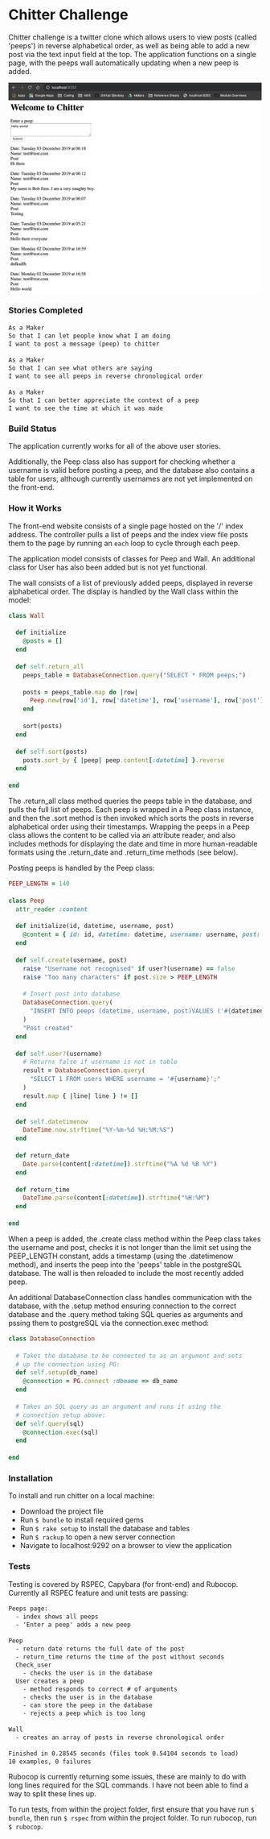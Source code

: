 # Chitter Challenge
Chitter challenge is a twitter clone which allows users to view posts (called
'peeps') in reverse alphabetical order, as well as being able to add a new post
via the text input field at the top. The application functions on a single page,
with the peeps wall automatically updating when a new peep is added.

![Screenshot of Chitter](https://github.com/djlonboy/chitter-challenge/blob/master/docs/chitter_screenshot.png)

### Stories Completed
```
As a Maker
So that I can let people know what I am doing  
I want to post a message (peep) to chitter

As a Maker
So that I can see what others are saying  
I want to see all peeps in reverse chronological order

As a Maker
So that I can better appreciate the context of a peep
I want to see the time at which it was made
```

### Build Status
The application currently works for all of the above user stories.

Additionally, the Peep class also has support for checking whether a username is
valid before posting a peep, and the database also contains a table for users,
although currently usernames are not yet implemented on the front-end.

### How it Works
The front-end website consists of a single page hosted on the '/' index address.
The controller pulls a list of peeps and the index view file posts them to the
page by running an ```each``` loop to cycle through each peep.

The application model consists of classes for Peep and Wall. An additional class
for User has also been added but is not yet functional.

The wall consists of a list of previously added peeps, displayed in reverse
alphabetical order. The display is handled by the Wall class within the model:
```ruby
class Wall

  def initialize
    @posts = []
  end

  def self.return_all
    peeps_table = DatabaseConnection.query("SELECT * FROM peeps;")

    posts = peeps_table.map do |row|
      Peep.new(row['id'], row['datetime'], row['username'], row['post'])
    end

    sort(posts)
  end

  def self.sort(posts)
    posts.sort_by { |peep| peep.content[:datetime] }.reverse
  end

end
```
The .return_all class method queries the peeps table in the database, and pulls the full
list of peeps. Each peep is wrapped in a Peep class instance, and then the .sort method
is then invoked which sorts the posts in reverse alphabetical order using their
timestamps. Wrapping the peeps in a Peep class allows the content to be called
via an attribute reader, and also includes methods for displaying the date and time
in more human-readable formats using the .return_date and .return_time methods (see below).

Posting peeps is handled by the Peep class:
```ruby
PEEP_LENGTH = 140

class Peep
  attr_reader :content

  def initialize(id, datetime, username, post)
    @content = { id: id, datetime: datetime, username: username, post: post }
  end

  def self.create(username, post)
    raise "Username not recognised" if user?(username) == false
    raise "Too many characters" if post.size > PEEP_LENGTH

    # Insert post into database
    DatabaseConnection.query(
      "INSERT INTO peeps (datetime, username, post)VALUES ('#{datetimenow}', '#{username}', '#{post}');"
    )
    "Post created"
  end

  def self.user?(username)
    # Returns false if username is not in table
    result = DatabaseConnection.query(
      "SELECT 1 FROM users WHERE username = '#{username}';"
    )
    result.map { |line| line } != []
  end

  def self.datetimenow
    DateTime.now.strftime("%Y-%m-%d %H:%M:%S")
  end

  def return_date
    Date.parse(content[:datetime]).strftime("%A %d %B %Y")
  end

  def return_time
    DateTime.parse(content[:datetime]).strftime("%H:%M")
  end

end
```
When a peep is added, the .create class method within the Peep class takes the username
and post, checks it is not longer than the limit set using the PEEP_LENGTH constant,
adds a timestamp (using the .datetimenow method), and inserts the peep into the
'peeps' table in the postgreSQL database. The wall is then reloaded to include the
most recently added peep.

An additional DatabaseConnection class handles communication with the database,
with the .setup method ensuring connection to the correct database and the .query
method taking SQL queries as arguments and pssing them to postgreSQL via the
connection.exec method:
```ruby
class DatabaseConnection

  # Takes the database to be connected to as an argument and sets
  # up the connection using PG:
  def self.setup(db_name)
    @connection = PG.connect :dbname => db_name
  end

  # Takes an SQL query as an argument and runs it using the
  # connection setup above:
  def self.query(sql)
    @connection.exec(sql)
  end

end
```

### Installation
To install and run chitter on a local machine:
 - Download the project file
 - Run ```$ bundle``` to install required gems
 - Run ```$ rake setup``` to install the database and tables
 - Run ```$ rackup``` to open a new server connection
 - Navigate to localhost:9292 on a browser to view the application

### Tests
Testing is covered by RSPEC, Capybara (for front-end) and Rubocop. Currently all
RSPEC feature and unit tests are passing:
```
Peeps page:
  - index shows all peeps
  - 'Enter a peep' adds a new peep

Peep
  - return date returns the full date of the post
  - return_time returns the time of the post without seconds
  Check_user
    - checks the user is in the database
  User creates a peep
    - method responds to correct # of arguments
    - checks the user is in the database
    - can store the peep in the database
    - rejects a peep which is too long

Wall
  - creates an array of posts in reverse chronological order

Finished in 0.28545 seconds (files took 0.54104 seconds to load)
10 examples, 0 failures
```
Rubocop is currently returning some
issues, these are mainly to do with long lines required for the SQL commands. I
have not been able to find a way to split these lines up.

To run tests, from within the project folder, first ensure that you have run
```$ bundle```, then run ```$ rspec``` from within the project folder. To run
rubocop, run ```$ rubocop```.
